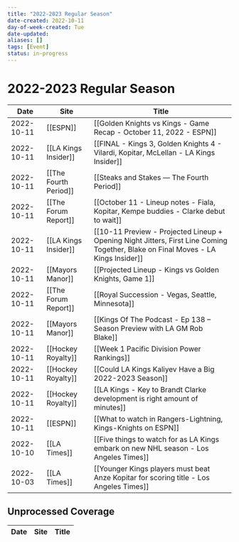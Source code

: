 ```yaml
---
title: "2022-2023 Regular Season"
date-created: 2022-10-11
day-of-week-created: Tue
date-updated: 
aliases: []
tags: [Event]
status: in-progress
---
```


# 2022-2023 Regular Season

Date | Site | Title
---|---|---
2022-10-11 | [[ESPN]] | [[Golden Knights vs Kings - Game Recap - October 11, 2022 - ESPN]]
2022-10-11 | [[LA Kings Insider]] | [[FINAL - Kings 3, Golden Knights 4 - Vilardi, Kopitar, McLellan - LA Kings Insider]]
2022-10-11 | [[The Fourth Period]] | [[Steaks and Stakes — The Fourth Period]]
2022-10-11 | [[The Forum Report]] | [[October 11 - Lineup notes - Fiala, Kopitar, Kempe buddies - Clarke debut to wait]]
2022-10-11 | [[LA Kings Insider]] | [[10-11 Preview - Projected Lineup + Opening Night Jitters, First Line Coming Together, Blake on Final Moves - LA Kings Insider]]
2022-10-11 | [[Mayors Manor]] | [[Projected Lineup - Kings vs Golden Knights, Game 1]]
2022-10-11 | [[The Forum Report]] | [[Royal Succession - Vegas, Seattle, Minnesota]]
2022-10-11 | [[Mayors Manor]] | [[Kings Of The Podcast - Ep 138 – Season Preview with LA GM Rob Blake]]
2022-10-11 | [[Hockey Royalty]] | [[Week 1 Pacific Division Power Rankings]]
2022-10-11 | [[Hockey Royalty]] | [[Could LA Kings Kaliyev Have a Big 2022-2023 Season]]
2022-10-11 | [[Hockey Royalty]] | [[LA Kings - Key to Brandt Clarke development is right amount of minutes]]
2022-10-11 | [[ESPN]] | [[What to watch in Rangers-Lightning, Kings-Knights on ESPN]]
2022-10-10 | [[LA Times]] | [[Five things to watch for as LA Kings embark on new NHL season - Los Angeles Times]]
2022-10-03 | [[LA Times]] | [[Younger Kings players must beat Anze Kopitar for scoring title - Los Angeles Times]]




## Unprocessed Coverage
Date | Site | Title
---|---|---
